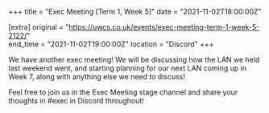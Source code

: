 +++
title = "Exec Meeting [Term 1, Week 5]"
date = "2021-11-02T18:00:00Z"

[extra]
original = "https://uwcs.co.uk/events/exec-meeting-term-1-week-5-2122/"    
end_time = "2021-11-02T19:00:00Z"
location = "Discord"
+++

We have another exec meeting\! We will be discussing how the LAN we held last weekend went, and starting planning for our next LAN coming up in Week 7, along with anything else we need to discuss\!

Feel free to join us in the Exec Meeting stage channel and share your thoughts in \#exec in Discord throughout\!


